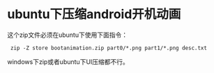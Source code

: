 # ubuntu下压缩android开机动画

这个zip文件必须在ubuntu下使用下面指令：

```
 zip -Z store bootanimation.zip part0/*.png part1/*.png desc.txt
```

windows下zip或者ubuntu下UI压缩都不行。

